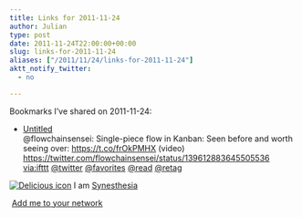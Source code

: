 ```yaml
---
title: Links for 2011-11-24
author: Julian
type: post
date: 2011-11-24T22:00:00+00:00
slug: links-for-2011-11-24 
aliases: ["/2011/11/24/links-for-2011-11-24"]
aktt_notify_twitter:
  - no

---
```

Bookmarks I&#8217;ve shared on 2011-11-24:

  * [Untitled][1]  
    @flowchainsensei: Single-piece flow in Kanban: Seen before and worth seeing over: https://t.co/frOkPMHX (video) https://twitter.com/flowchainsensei/status/139612883645505536  
    [via:ifttt][2]  [@twitter][3]  [@favorites][4]  [@read][5]  [@retag][6] 

<p class="deliciouslink">
  <a href="https://del.icio.us/synesthesia" title="See all my bookmarks on del.icio.us"><img src="https://www.synesthesia.co.uk/images/deliciousicon.jpg" alt="Delicious icon" /></a>&nbsp;I am <a href="https://del.icio.us/synesthesia" title="See all my bookmarks on del.icio.us">Synesthesia</a>
</p>

<p class="deliciouslink">
  <a href="https://del.icio.us/network?add=synesthesia" title="Add me to your del.icio.us network"><img src="https://www.synesthesia.co.uk/images/add.gif" alt="" /></a>&nbsp;<a href="https://del.icio.us/network?add=synesthesia" title="Add me to your del.icio.us network">Add me to your network</a>
</p>

 [1]: https://t.co/frOkPMHX
 [2]: https://www.delicious.com/synesthesia/via%3Aifttt
 [3]: https://www.delicious.com/synesthesia/+%40twitter
 [4]: https://www.delicious.com/synesthesia/+%40favorites
 [5]: https://www.delicious.com/synesthesia/+%40read
 [6]: https://www.delicious.com/synesthesia/+%40retag